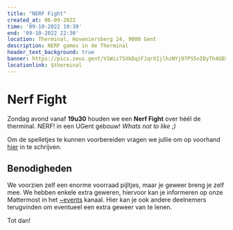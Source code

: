 ```yaml
---
title: "NERF Fight"
created_at: 06-09-2022 
time: '09-10-2022 19:30' 
end: '09-10-2022 22:30' 
location: Therminal, Hoveniersberg 24, 9000 Gent
description: NERF games in de Therminal
header_text_background: true 
banner: https://pics.zeus.gent/V1Wiz7SXkDqiFJqrXIjlhzNYjO7PS5nIDyTh4GDX.jpg
locationlink: $therminal
---
```


# Nerf Fight

Zondag avond vanaf **19u30** houden we een **Nerf Fight** over héél de therminal. NERF! in een UGent gebouw! *Whats not to like ;)* 

Om de spelletjes te kunnen voorbereiden vragen we jullie om op voorhand [hier][nerf] in te schrijven.

## Benodigheden

We voorzien zelf een enorme voorraad pijltjes, maar je geweer breng je zelf mee.
We hebben enkele extra geweren, hiervoor kan je informeren op onze Mattermost in
het [~events][events] kanaal. Hier kan je ook andere deelnemers terugvinden om eventueel een extra geweer van te lenen.

Tot dan!

[events]: https://mattermost.zeus.gent/zeus/channels/events
[nerf]: https://event.student.ugent.be/events/352

